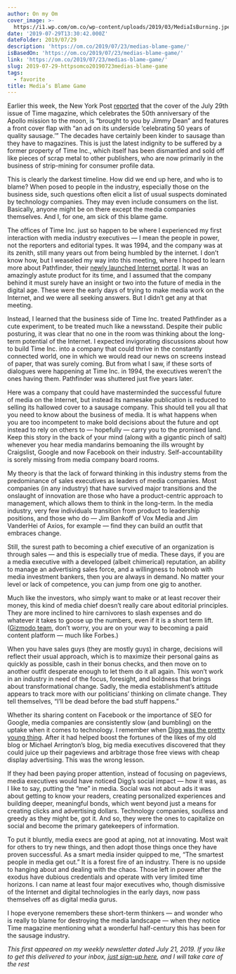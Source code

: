 ```yaml
---
author: On my Om
cover_image: >-
  https://i1.wp.com/om.co/wp-content/uploads/2019/03/MediaIsBurning.jpeg?fit=1200%2C674&ssl=1
date: '2019-07-29T13:30:42.000Z'
dateFolder: 2019/07/29
description: 'https://om.co/2019/07/23/medias-blame-game/'
isBasedOn: 'https://om.co/2019/07/23/medias-blame-game/'
link: 'https://om.co/2019/07/23/medias-blame-game/'
slug: 2019-07-29-httpsomco20190723medias-blame-game
tags:
  - favorite
title: Media’s Blame Game
---
```

<p>Earlier this week, the New York Post <a href="https://nypost.com/2019/07/18/time-magazine-to-put-sponsored-content-on-cover/">reported</a> that the cover of the July 29th issue of Time magazine, which celebrates the 50th anniversary of the Apollo mission to the moon, is &ldquo;brought to you by Jimmy Dean&rdquo; and features a front cover flap with &ldquo;an ad on its underside &lsquo;celebrating 50 years of quality sausage.&rsquo;&rdquo; The decades have certainly been kinder to sausage than they have to magazines. This is just the latest indignity to be suffered by a former property of Time Inc., which itself has been dismantled and sold off like pieces of scrap metal to other publishers, who are now primarily in the business of strip-mining for consumer profile data.</p>
<p>This is clearly the darkest timeline. How did we end up here, and who is to blame? When posed to people in the industry, especially those on the business side, such questions often elicit a list of usual suspects dominated by technology companies. They may even include consumers on the list. Basically, anyone might be on there except the media companies themselves. And I, for one, am sick of this blame game.</p>
<p>The offices of Time Inc. just so happen to be where I experienced my first interaction with media industry executives &mdash; I mean the people in power, not the reporters and editorial types. It was 1994, and the company was at its zenith, still many years out from being humbled by the internet. I don&rsquo;t know how, but I weaseled my way into this meeting, where I hoped to learn more about Pathfinder, their <a href="https://en.wikipedia.org/wiki/Pathfinder_(website)">newly launched Internet portal</a>. It was an amazingly astute product for its time, and I assumed that the company behind it must surely have an insight or two into the future of media in the digital age. These were the early days of trying to make media work on the Internet, and we were all seeking answers. But I didn&rsquo;t get any at that meeting.</p>
<p>Instead, I learned that the business side of Time Inc. treated Pathfinder as a cute experiment, to be treated much like a newsstand. Despite their public posturing, it was clear that no one in the room was thinking about the long-term potential of the Internet. I expected invigorating discussions about how to build Time Inc. into a company that could thrive in the constantly connected world, one in which we would read our news on screens instead of paper, that was surely coming. But from what I saw, if these sorts of dialogues were happening at Time Inc. in 1994, the executives weren&rsquo;t the ones having them. Pathfinder was shuttered just five years later.</p>
<p>Here was a company that could have masterminded the successful future of media on the Internet, but instead its namesake publication is reduced to selling its hallowed cover to a sausage company. This should tell you all that you need to know about the business of media. It is what happens when you are too incompetent to make bold decisions about the future and opt instead to rely on others to &mdash; hopefully &mdash; carry you to the promised land. Keep this story in the back of your mind (along with a gigantic pinch of salt) whenever you hear media mandarins bemoaning the ills wrought by Craigslist, Google and now Facebook on their industry. Self-accountability is sorely missing from media company board rooms.</p>
<p>My theory is that the lack of forward thinking in this industry stems from the predominance of sales executives as leaders of media companies. Most companies (in any industry) that have survived major transitions and the onslaught of innovation are those who have a product-centric approach to management, which allows them to think in the long-term. In the media industry, very few individuals transition from product to leadership positions, and those who do &mdash; Jim Bankoff of Vox Media and Jim VanderHei of Axios, for example &mdash; find they can build an outfit that embraces change.</p>
<p>Still, the surest path to becoming a chief executive of an organization is through sales &mdash; and this is especially true of media. These days, if you are a media executive with a developed (albeit chimerical) reputation, an ability to manage an advertising sales force, and a willingness to hobnob with media investment bankers, then you are always in demand. No matter your level or lack of competence, you can jump from one gig to another.</p>
<p>Much like the investors, who simply want to make or at least recover their money, this kind of media chief doesn&rsquo;t really care about editorial principles. They are more inclined to hire carnivores to slash expenses and do whatever it takes to goose up the numbers, even if it is a short term lift. (<a href="https://www.thedailybeast.com/gizmodo-media-staff-enraged-at-new-ceos-insane-direction">Gizmodo team</a>, don&rsquo;t worry, you are on your way to becoming a paid content platform &mdash; much like Forbes.)</p>
<p>When you have sales guys (they are mostly guys) in charge, decisions will reflect their usual approach, which is to maximize their personal gains as quickly as possible, cash in their bonus checks, and then move on to another outfit desperate enough to let them do it all again. This won&rsquo;t work in an industry in need of the focus, foresight, and boldness that brings about transformational change. Sadly, the media establishment&rsquo;s attitude appears to track more with our politicians&rsquo; thinking on climate change. They tell themselves, &ldquo;I&rsquo;ll be dead before the bad stuff happens.&rdquo;</p>
<p>Whether its sharing content on Facebook or the importance of SEO for Google, media companies are consistently slow (and bumbling) on the uptake when it comes to technology. I remember when <a href="https://om.co/gigaom/in-memoriam-even-in-losing-how-digg-won/">Digg was the pretty young thing</a>. After it had helped boost the fortunes of the likes of my old blog or Michael Arrington&rsquo;s blog, big media executives discovered that they could juice up their pageviews and arbitrage those free views with cheap display advertising. This was the wrong lesson.</p>
<p>If they had been paying proper attention, instead of focusing on pageviews, media executives would have noticed Digg&rsquo;s social impact &mdash; how it was, as I like to say, putting the &ldquo;me&rdquo; in media. Social was not about ads it was about getting to know your readers, creating personalized experiences and building deeper, meaningful bonds, which went beyond just a means for creating clicks and advertising dollars. Technology companies, soulless and greedy as they might be, got it. And so, they were the ones to capitalize on social and become the primary gatekeepers of information.</p>
<p>To put it bluntly, media execs are good at aping, not at innovating. Most wait for others to try new things, and then adopt those things once they have proven successful. As a smart media insider quipped to me, &ldquo;The smartest people in media get out.&rdquo; It is a forest fire of an industry. There is no upside to hanging about and dealing with the chaos. Those left in power after the exodus have dubious credentials and operate with very limited time horizons. I can name at least four major executives who, though dismissive of the Internet and digital technologies in the early days, now pass themselves off as digital media gurus.</p>
<p>I hope everyone remembers these short-term thinkers &mdash; and wonder who is really to blame for destroying the media landscape &mdash; when they notice Time magazine mentioning what a wonderful half-century this has been for the sausage industry.</p>
<p><em>This first appeared on my weekly newsletter dated July 21, 2019. If you like to get this delivered to your inbox, <a href="https://om.us8.list-manage.com/subscribe?u=c55cb94811545384e689488f6&id=45fca42732">just sign-up here</a>, and I will take care of the rest</em></p>
